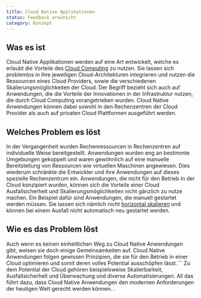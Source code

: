```yaml
---
title: Cloud Native Applikationen
status: Feedback erwünscht
category: Konzept
---
```


## Was es ist

Cloud Native Applikationen werden auf eine Art entwickelt, welche es erlaubt die Vorteile des [Cloud Computing](/cloud-computing/) zu nutzen.
Sie lassen sich problemlos in ihre jeweiligen Cloud-Architekturen integrieren und nutzen die Ressourcen eines Cloud Providers, sowie die verschiedenen Skalierungsmöglichkeiten der Cloud. 
Der Begriff bezieht sich auch auf Anwendungen, die die Vorteile der Innovationen in der Infrastruktur nutzen, die durch Cloud Computing vorangetrieben wurden.
Cloud Native Anwendungen können dabei sowohl in den Rechenzentren der Cloud Provider als auch auf privaten Cloud Plattformen ausgeführt werden.  

## Welches Problem es löst

In der Vergangenheit wurden Rechenressourcen in Rechenzentren auf individuelle Weise bereitgestellt. 
Anwendungen wurden eng an bestimmte Umgebungen gekoppelt und waren gewöhnlich auf eine manuelle Bereitstellung von Ressourcen wie virtuellen Maschinen angewiesen.
Dies wiederum schränkte die Entwickler und ihre Anwendungen auf dieses spezielle Rechenzentrum ein.
Anwendungen, die nicht für den Betrieb in der Cloud konzipiert wurden, können sich die Vorteile einer Cloud Ausfallsicherheit und Skalierungsmöglichkeiten nicht gänzlich zu nutze machen. 
Ein Beispiel dafür sind Anwendungen, die manuell gestartet werden müssen. Sie lassen sich nämlich nicht [horizontal skalieren](/horizontal-scaling/) und können bei einem Ausfall nicht automatisch neu gestartet werden. 

## Wie es das Problem löst

Auch wenn es keinen einheitlichen Weg zu Cloud Native Anwendungen gibt, weisen sie doch einige Gemeinsamkeiten auf. 
Cloud Native Anwendungen folgen gewissen Prinzipien, die sie für den Betrieb in einer Cloud optimieren und somit deren volles Potential ausschöpfen lässt.```
Zu dem Potential der Cloud gehören beispielsweise Skalierbarkeit, Ausfallsicherheit und Überwachung und diverse Automatisierungen. All das führt dazu, dass Cloud Native Anwendungen den modernen Anforderungen der heutigen Welt gerecht werden können. . 
